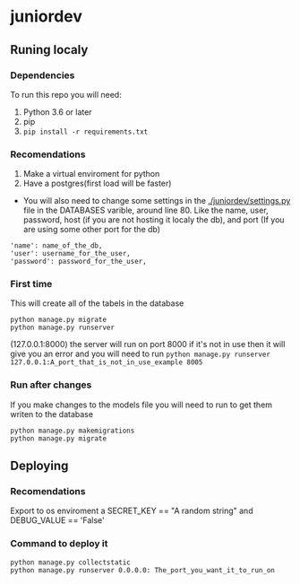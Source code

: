 # juniordev

## Runing localy

### Dependencies
To run this repo you will need:
1. Python 3.6 or later
2. pip
3. `pip install -r requirements.txt`

### Recomendations
1. Make a virtual enviroment for python
2. Have a postgres(first load will be faster)
* You will also need to change some settings in the [./juniordev/settings.py](./juniordev/settings.py) file in the DATABASES varible, around line 80.
Like the name, user, password, host (if you are not hosting it localy the db), and port (If you are using some other port for the db)
```
'name': name_of_the_db,
'user': username_for_the_user,
'password': password_for_the_user,
```

### First time
This will create all of the tabels in the database
```
python manage.py migrate
python manage.py runserver
```
(127.0.0.1:8000) the server will run on port 8000 if it's not in use then it will give you an error and you will need to run
`python manage.py runserver 127.0.0.1:A_port_that_is_not_in_use_example 8005`


### Run after changes
If you make changes to the models file you will need to run to get them writen to the database
```
python manage.py makemigrations
python manage.py migrate
```

## Deploying
### Recomendations
Export to os enviroment a SECRET_KEY == "A random string" and DEBUG_VALUE == 'False'

### Command to deploy it
```
python manage.py collectstatic
python manage.py runserver 0.0.0.0: The_port_you_want_it_to_run_on
```